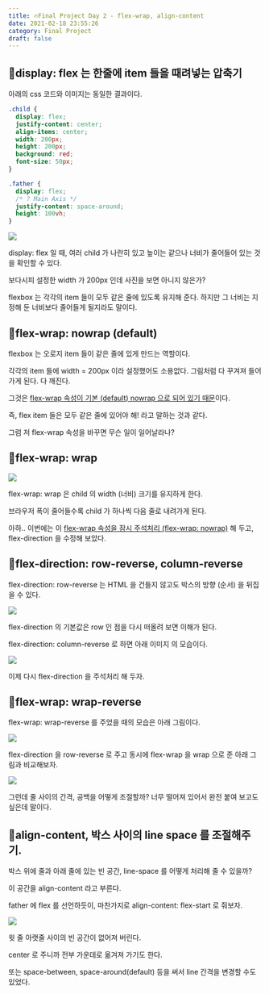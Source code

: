 ```yaml
---
title: 🔥Final Project Day 2 - flex-wrap, align-content
date: 2021-02-18 23:55:26
category: Final Project
draft: false
---
```


## 🚀display: flex 는 한줄에 item 들을 때려넣는 압축기

아래의 css 코드와 이미지는 동일한 결과이다.

```css
.child {
  display: flex;
  justify-content: center;
  align-items: center;
  width: 200px;
  height: 200px;
  background: red;
  font-size: 50px;
}

.father {
  display: flex;
  /* ? Main Axis */
  justify-content: space-around;
  height: 100vh;
}
```

![](./images/nowrap.jpeg)

display: flex 일 때, 여러 child 가 나란히 있고 높이는 같으나 너비가 줄어들어 있는 것을 확인할 수 있다.

보다시피 설정한 width 가 200px 인데 사진을 보면 아니지 않은가?

flexbox 는 각각의 item 들이 모두 같은 줄에 있도록 유지해 준다. 하지만 그 너비는 지정해 둔 너비보다 줄어들게 될지라도 말이다.

## 🚀flex-wrap: nowrap (default)

flexbox 는 오로지 item 들이 같은 줄에 있게 만드는 역할이다.

각각의 item 들에 width = 200px 이라 설정했어도 소용없다. 그림처럼 다 꾸겨져 들어가게 된다. 다 깨진다.

그것은 <u>flex-wrap 속성이 기본 (default) nowrap 으로 되어 있기 때문</u>이다.

즉, flex item 들은 모두 같은 줄에 있어야 해! 라고 말하는 것과 같다.

그럼 저 flex-wrap 속성을 바꾸면 무슨 일이 일어날라나?

## 🚀flex-wrap: wrap

![](./images/wrap.jpeg)

flex-wrap: wrap 은 child 의 width (너비) 크기를 유지하게 한다.

브라우저 폭이 줄어들수록 child 가 하나씩 다음 줄로 내려가게 된다.

아하.. 이번에는 이 <u>flex-wrap 속성을 잠시 주석처리 (flex-wrap: nowrap)</u> 해 두고, flex-direction 을 수정해 보았다.

## 🚀flex-direction: row-reverse, column-reverse

flex-direction: row-reverse 는 HTML 을 건들지 않고도 박스의 방향 (순서) 을 뒤집을 수 있다.

![](./images/row-reverse.jpeg)

flex-direction 의 기본값은 row 인 점을 다시 떠올려 보면 이해가 된다.

flex-direction: column-reverse 로 하면 아래 이미지 의 모습이다.

![](./images/col-reverse.jpeg)

이제 다시 flex-direction 을 주석처리 해 두자.

## 🚀flex-wrap: wrap-reverse

flex-wrap: wrap-reverse 를 주었을 때의 모습은 아래 그림이다.

![](./images/wrap-reverse.jpeg)

flex-direction 을 row-reverse 로 주고 동시에 flex-wrap 을 wrap 으로 준 아래 그림과 비교해보자.

![](./images/row-reverse-wrap.jpeg)

그런데 줄 사이의 간격, 공백을 어떻게 조절할까? 너무 떨어져 있어서 완전 붙여 보고도 싶은데 말이다.

## 🚀align-content, 박스 사이의 line space 를 조절해주기.

박스 위에 줄과 아래 줄에 있는 빈 공간, line-space 를 어떻게 처리해 줄 수 있을까?

이 공간을 align-content 라고 부른다.

father 에 flex 를 선언하듯이, 마찬가지로 align-content: flex-start 로 줘보자.

![](./images/align-content.jpeg)

윗 줄 아랫줄 사이의 빈 공간이 없어져 버린다.

center 로 주니까 전부 가운데로 옮겨져 가기도 한다.

또는 space-between, space-around(default) 등을 써서 line 간격을 변경할 수도 있었다.
